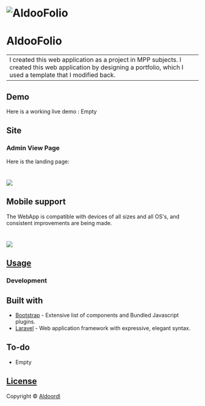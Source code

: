 # ![AldooFolio](https://github.com/Aldoordl/LaravelBootstrapProject/assets/115862018/d0ab84f5-bc0e-4a8e-85e2-cf03b9b1faa8)
# AldooFolio
<table>
<tr>
<td>
  I created this web application as a project in MPP subjects. I created this web application by designing a portfolio, which I used a template that I modified back.
</td>
</tr>
</table>


## Demo
Here is a working live demo :  Empty


## Site

### Admin View Page
Here is the landing page:
# ![](https://github.com/Aldoordl/LaravelBootstrapProject/assets/115862018/ddf6b0b6-7e86-4da4-a333-bd25406ef294)
## Mobile support
The WebApp is compatible with devices of all sizes and all OS's, and consistent improvements are being made.
# ![](https://github.com/Aldoordl/LaravelBootstrapProject/assets/115862018/2570043b-3b5f-4ea4-a543-d3bf3e17aaf8)




## [Usage]() 

### Development




## Built with 

- [Bootstrap](http://getbootstrap.com/) - Extensive list of components and  Bundled Javascript plugins.
- [Laravel](https://laravel.com/) - Web application framework with expressive, elegant syntax.


## To-do
- Empty

## [License]()

Copyright © [Aldoordl](https://github.com/Aldoordl)

